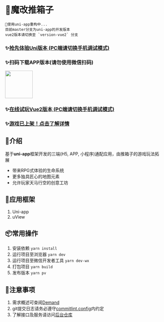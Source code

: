 # 🎃魔改推箱子

```
🚀使用uni-app重构中...
目前master分支为uni-app的开发版本
vue2版本请切换至 `version-vue2` 分支
```

### ✨[抢先体验Uni版本 (PC端请切换手机调试模式)](http://aring1998.gitee.io/sokoban-online)

### ✨扫码下载APP版本(请勿使用微信扫码)
<img height="90" src="http://aring.3vfree.net/my-img/sokoban/app.png" />

### ✨[在线试玩Vue2版本 (PC端请切换手机调试模式)](http://aringproject.3vfree.net/#/index)

### ✨[游戏已上架！点击了解详情](https://www.taptap.com/app/224432/)

## 📖介绍
基于**uni-app**框架开发的三端(H5, APP, 小程序)通配应用，由推箱子的游戏玩法拓展
* 带来RPG式体验的生命系统
* 更多独具匠心的地图元素
* 允许玩家天马行空的创意工坊

## 🔨应用框架
1. Uni-app
2. uView

## 📦常用操作
1. 安装依赖 `yarn install`
2. 运行项目至浏览器 `yarn dev`
3. 运行项目至微信开发者工具 `yarn dev-wx`
4. 打包项目 `yarn build`
5. 发布版本 `yarn pv`

## 🧨注意事项
1. 需求概述可查阅[Demand](/docs/Demand.md)
2. git提交日志请务必遵守[commitlint.config](/commitlint.config.js)内约定
3. 了解接口及服务请访问[后台仓库](https://gitee.com/funzeros/box-man)
